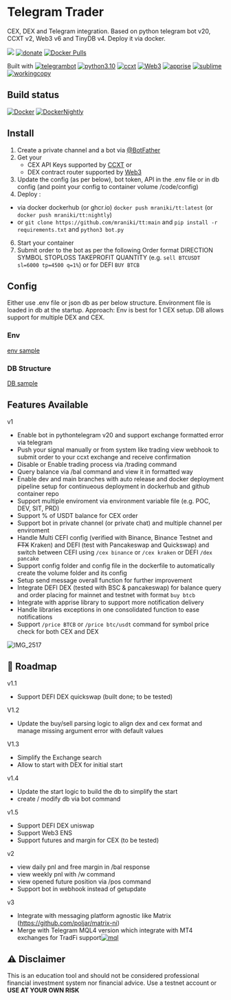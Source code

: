 # Telegram Trader
 CEX, DEX and Telegram integration. 
 Based on python telegram bot v20, CCXT v2, Web3 v6 and TinyDB v4.
 Deploy it via docker. 

[![](https://badgen.net/badge/icon/TT/E2B13C?icon=bitcoin&label)](https://github.com/mraniki/tt)
[![donate](https://badgen.net/badge/icon/coindrop/6F4E37?icon=buymeacoffee&label)](https://coindrop.to/mraniki) 
[![Docker Pulls](https://badgen.net/docker/pulls/mraniki/tt)](https://hub.docker.com/r/mraniki/tt)

Built with
[![telegrambot](https://badgen.net/badge/icon/telegrambot?icon=telegram&label)](https://t.me/pythontelegrambotchannel)
[![python3.10](https://badgen.net/badge/icon/3.10/black?icon=pypi&label)](https://www.python.org/downloads/release/python-3100/)
[![ccxt](https://badgen.net/badge/icon/ccxt/black?icon=libraries&label)](https://github.com/ccxt/ccxt)
[![Web3](https://badgen.net/badge/icon/web3/black?icon=libraries&label)](https://github.com/ethereum/web3.py)
[![apprise](https://badgen.net/badge/icon/apprise/black?icon=libraries&label)](https://github.com/caronc/apprise)
[![sublime](https://badgen.net/badge/icon/sublime/F96854?icon=terminal&label)](https://www.sublimetext.com/)
[![workingcopy](https://badgen.net/badge/icon/workingcopy/16DCCD?icon=github&label)](https://workingcopy.app/)

## Build status
[![Docker](https://github.com/mraniki/tt/actions/workflows/DockerHub.yml/badge.svg)](https://github.com/mraniki/tt/actions/workflows/DockerHub.yml) [![DockerNightly](https://github.com/mraniki/tt/actions/workflows/DockerHub_Dev.yml/badge.svg)](https://github.com/mraniki/tt/actions/workflows/DockerHub_Dev.yml)

## Install
1) Create a private channel and a bot via [@BotFather ](https://core.telegram.org/bots/tutorial)
2) Get your 
    - CEX API Keys supported by [CCXT](https://github.com/ccxt/ccxt) or 
    - DEX contract router supported by [Web3](https://github.com/ethereum/web3.py)
3) Update the config (as per below), bot token, API in the .env file or in db config (and point your config to container volume /code/config)
4) Deploy :
  - via docker dockerhub (or ghcr.io) `docker push mraniki/tt:latest` (or `docker push mraniki/tt:nightly`)
  - or `git clone https://github.com/mraniki/tt:main` and `pip install -r requirements.txt` and `python3 bot.py` 
6) Start your container
7) Submit order to the bot as per the following Order format DIRECTION SYMBOL STOPLOSS TAKEPROFIT QUANTITY 
  (e.g. `sell BTCUSDT sl=6000 tp=4500 q=1%`) or for DEFI `BUY BTCB`

## Config
Either use .env file or json db as per below structure.
Environment file is loaded in db at the startup. 
Approach: Env is best for 1 CEX setup. DB allows support for multiple DEX and CEX.

### Env
[env sample](config/env.sample)

### DB Structure
[DB sample](config/db.json.sample)

 ## Features Available
 
 v1 
 - Enable bot in pythontelegram v20 and support exchange formatted error via telegram
 - Push your signal manually or from system like trading view webhook to submit order to your ccxt exchange and receive confirmation
 - Disable or Enable trading process via /trading command
 - Query balance via /bal command and view it in formatted way
 - Enable dev and main branches with auto release and docker deployment pipeline setup for continueous deployment in dockerhub and github container repo
 - Support multiple enviroment via environment variable file (e.g. POC, DEV, SIT, PRD)
 - Support % of USDT balance for CEX order
 - Support bot in private channel (or private chat) and multiple channel per enviroment
 - Handle Multi CEFI config (verified with Binance, Binance Testnet and ~~FTX~~ Kraken) and DEFI (test with Pancakeswap and Quickswap) and switch between CEFI using `/cex binance` or `/cex kraken` or DEFI `/dex pancake`
 - Support config folder and config file in the dockerfile to automatically create the volume folder and its config
 - Setup send message overall function for further improvement
 - Integrate DEFI DEX (tested with BSC & pancakeswap) for balance query and order placing for mainnet and testnet with format `buy btcb`
 - Integrate with apprise library to support more notification delivery
 - Handle libraries exceptions in one consolidated function to ease notifications
 - Support `/price BTCB` or `/price btc/usdt` command for symbol price check for both CEX and DEX
 
![IMG_2517](https://user-images.githubusercontent.com/8766259/199422978-dc3322d9-164b-42af-9cf2-84c6bc3dae29.jpg)

 ## 🚧 Roadmap

v1.1
- Support DEFI DEX quickswap (built done; to be tested)

V1.2
- Update the buy/sell parsing logic to align dex and cex format and manage missing argument error with default values

V1.3
- Simplify the Exchange search
- Allow to start with DEX for initial start

v1.4
- Update the start logic to build the db to simplify the start 
- create / modify db via bot command

v1.5
- Support DEFI DEX uniswap
- Support Web3 ENS
- Support futures and margin for CEX (to be tested)

v2
- view daily pnl and free margin in /bal response
- view weekly pnl with /w command
- view opened future position via /pos command
- Support bot in webhook instead of getupdate

v3
- Integrate with messaging platform agnostic like Matrix (https://github.com/poljar/matrix-ni)
- Merge with Telegram MQL4 version which integrate with MT4 exchanges for TradFi support[![mql](https://badgen.net/badge/icon/mql/black?icon=libraries&label)](https://mql5.com/)


 ## ⚠️ Disclaimer
 This is an education tool and should not be considered professional financial investment system nor financial advice. Use a testnet account or **USE AT YOUR OWN RISK**

